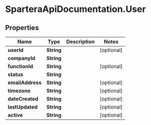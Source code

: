 # SparteraApiDocumentation.User

## Properties

Name | Type | Description | Notes
------------ | ------------- | ------------- | -------------
**userId** | **String** |  | [optional] 
**companyId** | **String** |  | 
**functionId** | **String** |  | [optional] 
**status** | **String** |  | 
**emailAddress** | **String** |  | [optional] 
**timezone** | **String** |  | [optional] 
**dateCreated** | **String** |  | [optional] 
**lastUpdated** | **String** |  | [optional] 
**active** | **String** |  | [optional] 


